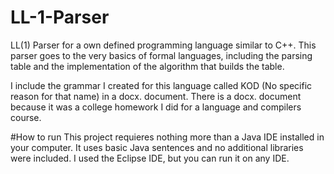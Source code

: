 # LL-1-Parser
LL(1) Parser for a own defined programming language similar to C++. This parser goes to the very basics of formal languages, including the parsing table and the implementation of the algorithm that builds the table. 

I include the grammar I created for this language called KOD (No specific reason for that name) in a docx. document.
There is a docx. document because it was a college homework I did for a language and compilers course.

#How to run
This project requieres nothing more than a Java IDE installed in your computer. It uses basic Java sentences and no additional libraries were included.
I used the Eclipse IDE, but you can run it on any IDE.

